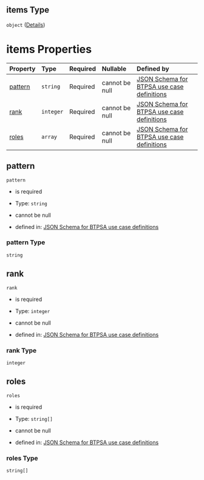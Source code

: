 ## items Type

`object` ([Details](btpsa-usecase-properties-services-items-allof-1-then-allof-37-then-allof-6-then-properties-parameters-properties-data-properties-filecontainer-properties-authorizations-items.md))

# items Properties

| Property            | Type      | Required | Nullable       | Defined by                                                                                                                                                                                                                                                                                                                                                                                                                                          |
| :------------------ | :-------- | :------- | :------------- | :-------------------------------------------------------------------------------------------------------------------------------------------------------------------------------------------------------------------------------------------------------------------------------------------------------------------------------------------------------------------------------------------------------------------------------------------------- |
| [pattern](#pattern) | `string`  | Required | cannot be null | [JSON Schema for BTPSA use case definitions](btpsa-usecase-properties-services-items-allof-1-then-allof-37-then-allof-6-then-properties-parameters-properties-data-properties-filecontainer-properties-authorizations-items-properties-pattern.md "undefined#/properties/services/items/allOf/1/then/allOf/37/then/allOf/6/then/properties/parameters/properties/data/properties/fileContainer/properties/authorizations/items/properties/pattern") |
| [rank](#rank)       | `integer` | Required | cannot be null | [JSON Schema for BTPSA use case definitions](btpsa-usecase-properties-services-items-allof-1-then-allof-37-then-allof-6-then-properties-parameters-properties-data-properties-filecontainer-properties-authorizations-items-properties-rank.md "undefined#/properties/services/items/allOf/1/then/allOf/37/then/allOf/6/then/properties/parameters/properties/data/properties/fileContainer/properties/authorizations/items/properties/rank")       |
| [roles](#roles)     | `array`   | Required | cannot be null | [JSON Schema for BTPSA use case definitions](btpsa-usecase-properties-services-items-allof-1-then-allof-37-then-allof-6-then-properties-parameters-properties-data-properties-filecontainer-properties-authorizations-items-properties-roles.md "undefined#/properties/services/items/allOf/1/then/allOf/37/then/allOf/6/then/properties/parameters/properties/data/properties/fileContainer/properties/authorizations/items/properties/roles")     |

## pattern



`pattern`

*   is required

*   Type: `string`

*   cannot be null

*   defined in: [JSON Schema for BTPSA use case definitions](btpsa-usecase-properties-services-items-allof-1-then-allof-37-then-allof-6-then-properties-parameters-properties-data-properties-filecontainer-properties-authorizations-items-properties-pattern.md "undefined#/properties/services/items/allOf/1/then/allOf/37/then/allOf/6/then/properties/parameters/properties/data/properties/fileContainer/properties/authorizations/items/properties/pattern")

### pattern Type

`string`

## rank



`rank`

*   is required

*   Type: `integer`

*   cannot be null

*   defined in: [JSON Schema for BTPSA use case definitions](btpsa-usecase-properties-services-items-allof-1-then-allof-37-then-allof-6-then-properties-parameters-properties-data-properties-filecontainer-properties-authorizations-items-properties-rank.md "undefined#/properties/services/items/allOf/1/then/allOf/37/then/allOf/6/then/properties/parameters/properties/data/properties/fileContainer/properties/authorizations/items/properties/rank")

### rank Type

`integer`

## roles



`roles`

*   is required

*   Type: `string[]`

*   cannot be null

*   defined in: [JSON Schema for BTPSA use case definitions](btpsa-usecase-properties-services-items-allof-1-then-allof-37-then-allof-6-then-properties-parameters-properties-data-properties-filecontainer-properties-authorizations-items-properties-roles.md "undefined#/properties/services/items/allOf/1/then/allOf/37/then/allOf/6/then/properties/parameters/properties/data/properties/fileContainer/properties/authorizations/items/properties/roles")

### roles Type

`string[]`
